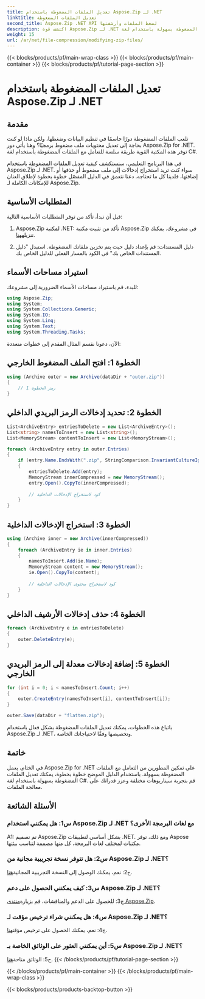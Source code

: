 ```yaml
---
title: تعديل الملفات المضغوطة باستخدام Aspose.Zip لـ .NET
linktitle: تعديل الملفات المضغوطة
second_title: Aspose.Zip .NET API لضغط الملفات وأرشفتها
description: اكتشف قوة Aspose.Zip لـ .NET في هذا البرنامج التعليمي الشامل. تعلم كيفية تعديل الملفات المضغوطة بسهولة باستخدام لغة C#.
weight: 15
url: /ar/net/file-compression/modifying-zip-files/
---
```


{{< blocks/products/pf/main-wrap-class >}}
{{< blocks/products/pf/main-container >}}
{{< blocks/products/pf/tutorial-page-section >}}

# تعديل الملفات المضغوطة باستخدام Aspose.Zip لـ .NET

## مقدمة

تلعب الملفات المضغوطة دورًا حاسمًا في تنظيم البيانات وضغطها، ولكن ماذا لو كنت بحاجة إلى تعديل محتويات ملف مضغوط برمجيًا؟ وهنا يأتي دور Aspose.Zip for .NET. توفر هذه المكتبة القوية طريقة سلسة للتعامل مع الملفات المضغوطة باستخدام لغة C#.

في هذا البرنامج التعليمي، سنستكشف كيفية تعديل الملفات المضغوطة باستخدام Aspose.Zip لـ .NET. سواء كنت تريد استخراج إدخالات إلى ملف مضغوط أو حذفها أو إضافتها، فلدينا كل ما تحتاجه. دعنا نتعمق في الدليل المفصّل خطوة بخطوة لإطلاق العنان للإمكانات الكاملة لـ Aspose.Zip.

## المتطلبات الأساسية

قبل أن نبدأ، تأكد من توفر المتطلبات الأساسية التالية:

1.  Aspose.Zip لمكتبة .NET: تأكد من تثبيت مكتبة Aspose.Zip في مشروعك. يمكنك تنزيله[هنا](https://releases.aspose.com/zip/net/).

2. دليل المستندات: قم بإعداد دليل حيث يتم تخزين ملفاتك المضغوطة. استبدل "دليل المستندات الخاص بك" في الكود بالمسار الفعلي للدليل الخاص بك.

## استيراد مساحات الأسماء

للبدء، قم باستيراد مساحات الأسماء الضرورية إلى مشروعك:

```csharp
using Aspose.Zip;
using System;
using System.Collections.Generic;
using System.IO;
using System.Linq;
using System.Text;
using System.Threading.Tasks;
```

الآن، دعونا نقسم المثال المقدم إلى خطوات متعددة:

## الخطوة 1: افتح الملف المضغوط الخارجي

```csharp
using (Archive outer = new Archive(dataDir + "outer.zip"))
{
    // رمز الخطوة 1
}
```

## الخطوة 2: تحديد إدخالات الرمز البريدي الداخلي

```csharp
List<ArchiveEntry> entriesToDelete = new List<ArchiveEntry>();
List<string> namesToInsert = new List<string>();
List<MemoryStream> contentToInsert = new List<MemoryStream>();

foreach (ArchiveEntry entry in outer.Entries)
{
    if (entry.Name.EndsWith(".zip", StringComparison.InvariantCultureIgnoreCase))
    {
        entriesToDelete.Add(entry);
        MemoryStream innerCompressed = new MemoryStream();
        entry.Open().CopyTo(innerCompressed);
        
        // كود لاستخراج الإدخالات الداخلية
    }
}
```

## الخطوة 3: استخراج الإدخالات الداخلية

```csharp
using (Archive inner = new Archive(innerCompressed))
{
    foreach (ArchiveEntry ie in inner.Entries)
    {
        namesToInsert.Add(ie.Name);
        MemoryStream content = new MemoryStream();
        ie.Open().CopyTo(content);
        
        // كود لاستخراج محتوى الإدخالات الداخلية
    }
}
```

## الخطوة 4: حذف إدخالات الأرشيف الداخلي

```csharp
foreach (ArchiveEntry e in entriesToDelete)
{
    outer.DeleteEntry(e);
}
```

## الخطوة 5: إضافة إدخالات معدلة إلى الرمز البريدي الخارجي

```csharp
for (int i = 0; i < namesToInsert.Count; i++)
{
    outer.CreateEntry(namesToInsert[i], contentToInsert[i]);
}

outer.Save(dataDir + "flatten.zip");
```

باتباع هذه الخطوات، يمكنك تعديل الملفات المضغوطة بشكل فعال باستخدام Aspose.Zip لـ .NET، وتخصيصها وفقًا لاحتياجاتك الخاصة.

## خاتمة

في الختام، يعمل Aspose.Zip for .NET على تمكين المطورين من التعامل مع الملفات المضغوطة بسهولة. باستخدام الدليل الموضح خطوة بخطوة، يمكنك تعديل الملفات المضغوطة بسهولة باستخدام لغة C#. قم بتجربة سيناريوهات مختلفة وعزز قدراتك على معالجة الملفات.

## الأسئلة الشائعة

### س1: هل يمكنني استخدام Aspose.Zip لـ .NET مع لغات البرمجة الأخرى؟

A1: تم تصميم Aspose.Zip بشكل أساسي لتطبيقات .NET. ومع ذلك، توفر Aspose مكتبات لمختلف لغات البرمجة، كل منها مصممة لتناسب بيئتها.

### س2: هل تتوفر نسخة تجريبية مجانية من Aspose.Zip لـ .NET؟

 ج2: نعم، يمكنك الوصول إلى النسخة التجريبية المجانية[هنا](https://releases.aspose.com/).

### س3: كيف يمكنني الحصول على دعم Aspose.Zip لـ .NET؟

 ج3: للحصول على الدعم والمناقشات، قم بزيارة[منتدى Aspose.Zip](https://forum.aspose.com/c/zip/37).

### س4: هل يمكنني شراء ترخيص مؤقت لـ Aspose.Zip لـ .NET؟

 ج4: نعم، يمكنك الحصول على ترخيص مؤقت[هنا](https://purchase.aspose.com/temporary-license/).

### س5: أين يمكنني العثور على الوثائق الخاصة بـ Aspose.Zip لـ .NET؟

 ج5: الوثائق متاحة[هنا](https://reference.aspose.com/zip/net/).
{{< /blocks/products/pf/tutorial-page-section >}}

{{< /blocks/products/pf/main-container >}}
{{< /blocks/products/pf/main-wrap-class >}}

{{< blocks/products/products-backtop-button >}}
